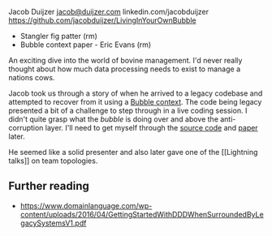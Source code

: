 Jacob Duijzer
jacob@duijzer.com
linkedin.com/jacobduijzer
https://github.com/jacobduijzer/LivingInYourOwnBubble

- Stangler fig patter (rm)
- Bubble context paper -  Eric Evans (rm)

An exciting dive into the world of bovine management. I'd never really thought about how much data processing needs to exist to manage a nations cows. 

Jacob took us through a story of when he arrived to a legacy codebase and attempted to recover from it using a [Bubble context](https://www.domainlanguage.com/wp-content/uploads/2016/04/GettingStartedWithDDDWhenSurroundedByLegacySystemsV1.pdf). The code being legacy presented a bit of a challenge to step through in a live coding session. I didn't quite grasp what the *bubble* is doing over and above the anti-corruption layer. I'll need to get myself through the [source code](https://github.com/jacobduijzer/LivingInYourOwnBubble) and [paper](https://www.domainlanguage.com/wp-content/uploads/2016/04/GettingStartedWithDDDWhenSurroundedByLegacySystemsV1.pdf) later. 

He seemed like a solid presenter and also later gave one of the [[Lightning talks]] on  team topologies.

## Further reading 
- https://www.domainlanguage.com/wp-content/uploads/2016/04/GettingStartedWithDDDWhenSurroundedByLegacySystemsV1.pdf
